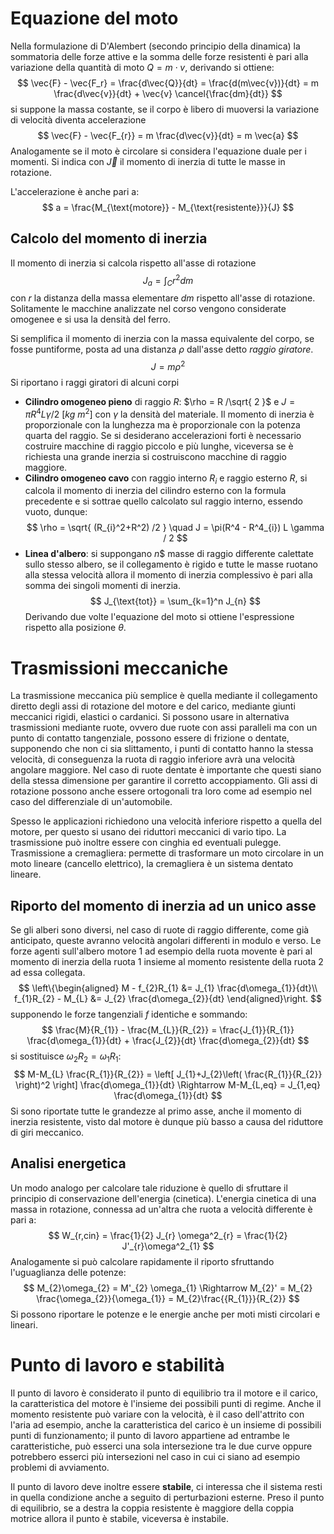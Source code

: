 # Equazione del moto
Nella formulazione di D'Alembert (secondo principio della dinamica) la sommatoria delle forze attive e la somma delle forze resistenti è pari alla variazione della quantità di moto $Q = m\cdot v$, derivando si ottiene:
$$
\vec{F} - \vec{F_r} = \frac{d\vec{Q}}{dt} = \frac{d(m\vec{v})}{dt} = m \frac{d\vec{v}}{dt} + \vec{v} \cancel{\frac{dm}{dt}}
$$
si suppone la massa costante, se il corpo è libero di muoversi la variazione di velocità diventa accelerazione
$$
\vec{F} - \vec{F_{r}} = m \frac{d\vec{v}}{dt} =  m \vec{a}
$$
Analogamente se il moto è circolare si considera l'equazione duale per i momenti.
Si indica con $\vec{J}$ il momento di inerzia di tutte le masse in rotazione.

L'accelerazione è anche pari a:
$$
a = \frac{M_{\text{motore}} - M_{\text{resistente}}}{J}
$$
## Calcolo del momento di inerzia
Il momento di inerzia si calcola rispetto all'asse di rotazione
$$
J_{a} = \int_{C}r^2dm
$$
con $r$ la distanza della massa elementare $dm$ rispetto all'asse di rotazione.
Solitamente le macchine analizzate nel corso vengono considerate omogenee e si usa la densità del ferro.

Si semplifica il momento di inerzia con la massa equivalente del corpo, se fosse puntiforme, posta ad una distanza $\rho$ dall'asse detto *raggio giratore*.
$$
J = m \rho^2
$$
Si riportano i raggi giratori di alcuni corpi
- **Cilindro omogeneo pieno** di raggio $R$: $\rho = R /\sqrt{ 2 }$ e $J = \pi R^4 L \gamma / 2\ [kg\ m^2]$ con $\gamma$ la densità del materiale. Il momento di inerzia è proporzionale con la lunghezza ma è proporzionale con la potenza quarta del raggio. Se si desiderano accelerazioni forti è necessario costruire macchine di raggio piccolo e più lunghe, viceversa se è richiesta una grande inerzia si costruiscono macchine di raggio maggiore.
- **Cilindro omogeneo cavo** con raggio interno $R_i$ e raggio esterno $R$, si calcola il momento di inerzia del cilindro esterno con la formula precedente e si sottrae quello calcolato sul raggio interno, essendo vuoto, dunque:
  $$
    \rho = \sqrt{ (R_{i}^2+R^2) /2 } \quad J = \pi(R^4 - R^4_{i}) L \gamma / 2
 $$
- **Linea d'albero**: si suppongano $n$$ masse di raggio differente calettate sullo stesso albero, se il collegamento è rigido e tutte le masse ruotano alla stessa velocità allora il momento di inerzia complessivo è pari alla somma dei singoli momenti di inerzia.
  $$
      J_{\text{tot}} = \sum_{k=1}^n J_{n}
   $$
Derivando due volte l'equazione del moto si ottiene l'espressione rispetto alla posizione $\theta$.

# Trasmissioni meccaniche
La trasmissione meccanica più semplice è quella mediante il collegamento diretto degli assi di rotazione del motore e del carico, mediante giunti meccanici rigidi, elastici o cardanici.
Si possono usare in alternativa trasmissioni mediante ruote, ovvero due ruote con assi paralleli ma con un punto di contatto tangenziale, possono essere di frizione o dentate, supponendo che non ci sia slittamento, i punti di contatto hanno la stessa velocità, di conseguenza la ruota di raggio inferiore avrà una velocità angolare maggiore.
Nel caso di ruote dentate è importante che questi siano della stessa dimensione per garantire il corretto accoppiamento.
Gli assi di rotazione possono anche essere ortogonali tra loro come ad esempio nel caso del differenziale di un'automobile.

Spesso le applicazioni richiedono una velocità inferiore rispetto a quella del motore, per questo si usano dei riduttori meccanici di vario tipo.
La trasmissione può inoltre essere con cinghia ed eventuali pulegge.
Trasmissione a cremagliera: permette di trasformare un moto circolare in un moto lineare (cancello elettrico), la cremagliera è un sistema dentato lineare.

## Riporto del momento di inerzia ad un unico asse
Se gli alberi sono diversi, nel caso di ruote di raggio differente, come già anticipato, queste avranno velocità angolari differenti in modulo e verso.
Le forze agenti sull'albero motore $1$ ad esempio della ruota movente è pari al momento di inerzia della ruota $1$ insieme al momento resistente della ruota $2$ ad essa collegata.
$$
\left\{\begin{aligned}
M - f_{2}R_{1} &= J_{1} \frac{d\omega_{1}}{dt}\\
f_{1}R_{2} - M_{L} &= J_{2} \frac{d\omega_{2}}{dt}
\end{aligned}\right.
$$
supponendo  le forze tangenziali $f$ identiche e sommando:
$$
\frac{M}{R_{1}} - \frac{M_{L}}{R_{2}} = \frac{J_{1}}{R_{1}} \frac{d\omega_{1}}{dt} + \frac{J_{2}}{dt} \frac{d\omega_{2}}{dt}
$$
si sostituisce $\omega_{2}R_{2}=\omega_{1}R_{1}$:
$$
M-M_{L} \frac{R_{1}}{R_{2}} = \left[ J_{1}+J_{2}\left( \frac{R_{1}}{R_{2}} \right)^2 \right] \frac{d\omega_{1}}{dt} \Rightarrow M-M_{L,eq} = J_{1,eq} \frac{d\omega_{1}}{dt}
$$
Si sono riportate tutte le grandezze al primo asse, anche il momento di inerzia resistente, visto dal motore è dunque più basso a causa del riduttore di giri meccanico.

## Analisi energetica
Un modo analogo per calcolare tale riduzione è quello di sfruttare il principio di conservazione dell'energia (cinetica).
L'energia cinetica di una massa in rotazione, connessa ad un'altra che ruota a velocità differente è pari a:
$$
W_{r,cin} = \frac{1}{2} J_{r} \omega^2_{r} = \frac{1}{2} J'_{r}\omega^2_{1}
$$
Analogamente si può calcolare rapidamente il riporto sfruttando l'uguaglianza delle potenze:
$$
M_{2}\omega_{2} = M'_{2} \omega_{1} \Rightarrow M_{2}' = M_{2} \frac{\omega_{2}}{\omega_{1}} = M_{2}\frac{{R_{1}}}{R_{2}}
$$
Si possono riportare le potenze e le energie anche per moti misti circolari e lineari.

# Punto di lavoro e stabilità
Il punto di lavoro è considerato il punto di equilibrio tra il motore e il carico, la caratteristica del motore è l'insieme dei possibili punti di regime. Anche il momento resistente può variare  con la velocità, è il caso dell'attrito con l'aria ad esempio, anche la caratteristica del carico è un insieme di possibili punti di funzionamento; il punto di lavoro appartiene ad entrambe le caratteristiche, può esserci una sola intersezione tra le due curve oppure potrebbero esserci più intersezioni nel caso in cui ci siano ad esempio problemi di avviamento.

Il punto di lavoro deve inoltre essere **stabile**, ci interessa che il sistema resti in quella condizione anche a seguito di perturbazioni esterne.
Preso il punto di equilibrio, se a destra la coppia resistente è maggiore della coppia motrice allora il punto è stabile, viceversa è instabile.
